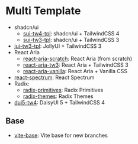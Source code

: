 # Multi Template

- shadcn/ui
  - [sui-tw4-tpl](https://github.com/sfmunoz/multi-tpl/tree/sui-tw4-tpl): shadcn/ui + TailwindCSS 4
  - [sui-tw3-tpl](https://github.com/sfmunoz/multi-tpl/tree/sui-tw3-tpl): shadcn/ui + TailwindCSS 3
- [jui-tw3-tpl](https://github.com/sfmunoz/multi-tpl/tree/jui-tw3-tpl): JollyUI + TailwindCSS 3
- React Aria
  - [react-aria-scratch](https://github.com/sfmunoz/multi-tpl/tree/react-aria-scratch): React Aria (from scratch)
  - [react-aria-tw3](https://github.com/sfmunoz/multi-tpl/tree/react-aria-tw3): React Aria + TailwindCSS 3
  - [react-aria-vanilla](https://github.com/sfmunoz/multi-tpl/tree/react-aria-vanilla): React Aria + Vanilla CSS
- [react-spectrum](https://github.com/sfmunoz/multi-tpl/tree/react-spectrum): React Spectrum
- Radix:
  - [radix-primitives](https://github.com/sfmunoz/multi-tpl/tree/radix-primitives): Radix Primitives
  - [radix-themes](https://github.com/sfmunoz/multi-tpl/tree/radix-themes): Radix Themes
- [dui5-tw4](https://github.com/sfmunoz/multi-tpl/tree/dui5-tw4): DaisyUI 5 + TailwindCSS 4

## Base

- [vite-base](https://github.com/sfmunoz/multi-tpl/tree/vite-base): Vite base for new branches

